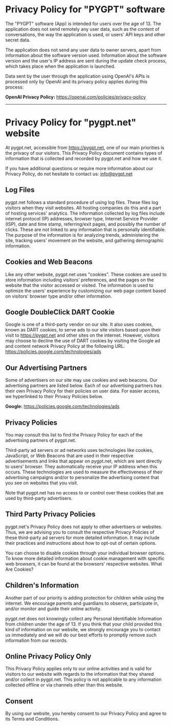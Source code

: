 # Privacy Policy for "PYGPT" software

The "PYGPT" software (App) is intended for users over the age of 13. The application does not send remotely any user data, such as the content of conversations, the way the application is used, or users' API keys and other secret data.

The application does not send any user data to owner servers, apart from information about the software version used. Information about the software version and the user's IP address are sent during the update check process, which takes place when the application is launched.

Data sent by the user through the application using OpenAI's APIs is processed only by OpenAI and its privacy policy applies during this process:

**OpenAI Privacy Policy:**
https://openai.com/policies/privacy-policy


--------------------

# Privacy Policy for "pygpt.net" website

At pygpt.net, accessible from https://pygpt.net, one of our main priorities is the privacy of our visitors. This Privacy Policy document contains types of information that is collected and recorded by pygpt.net and how we use it.

If you have additional questions or require more information about our Privacy Policy, do not hesitate to contact us: info@pygpt.net


## Log Files
pygpt.net follows a standard procedure of using log files. These files log visitors when they visit websites. All hosting companies do this and a part of hosting services' analytics. The information collected by log files include internet protocol (IP) addresses, browser type, Internet Service Provider (ISP), date and time stamp, referring/exit pages, and possibly the number of clicks. These are not linked to any information that is personally identifiable. The purpose of the information is for analyzing trends, administering the site, tracking users' movement on the website, and gathering demographic information.


## Cookies and Web Beacons
Like any other website, pygpt.net uses "cookies". These cookies are used to store information including visitors' preferences, and the pages on the website that the visitor accessed or visited. The information is used to optimize the users' experience by customizing our web page content based on visitors' browser type and/or other information.


## Google DoubleClick DART Cookie
Google is one of a third-party vendor on our site. It also uses cookies, known as DART cookies, to serve ads to our site visitors based upon their visit to https://pygpt.net and other sites on the internet. However, visitors may choose to decline the use of DART cookies by visiting the Google ad and content network Privacy Policy at the following URL: https://policies.google.com/technologies/ads


## Our Advertising Partners
Some of advertisers on our site may use cookies and web beacons. Our advertising partners are listed below. Each of our advertising partners has their own Privacy Policy for their policies on user data. For easier access, we hyperlinked to their Privacy Policies below.

**Google:**
https://policies.google.com/technologies/ads


## Privacy Policies
You may consult this list to find the Privacy Policy for each of the advertising partners of pygpt.net.

Third-party ad servers or ad networks uses technologies like cookies, JavaScript, or Web Beacons that are used in their respective advertisements and links that appear on pygpt.net, which are sent directly to users' browser. They automatically receive your IP address when this occurs. These technologies are used to measure the effectiveness of their advertising campaigns and/or to personalize the advertising content that you see on websites that you visit.

Note that pygpt.net has no access to or control over these cookies that are used by third-party advertisers.


## Third Party Privacy Policies
pygpt.net's Privacy Policy does not apply to other advertisers or websites. Thus, we are advising you to consult the respective Privacy Policies of these third-party ad servers for more detailed information. It may include their practices and instructions about how to opt-out of certain options.

You can choose to disable cookies through your individual browser options. To know more detailed information about cookie management with specific web browsers, it can be found at the browsers' respective websites. What Are Cookies?


## Children's Information
Another part of our priority is adding protection for children while using the internet. We encourage parents and guardians to observe, participate in, and/or monitor and guide their online activity.

pygpt.net does not knowingly collect any Personal Identifiable Information from children under the age of 13. If you think that your child provided this kind of information on our website, we strongly encourage you to contact us immediately and we will do our best efforts to promptly remove such information from our records.


## Online Privacy Policy Only
This Privacy Policy applies only to our online activities and is valid for visitors to our website with regards to the information that they shared and/or collect in pygpt.net. This policy is not applicable to any information collected offline or via channels other than this website.


## Consent
By using our website, you hereby consent to our Privacy Policy and agree to its Terms and Conditions.